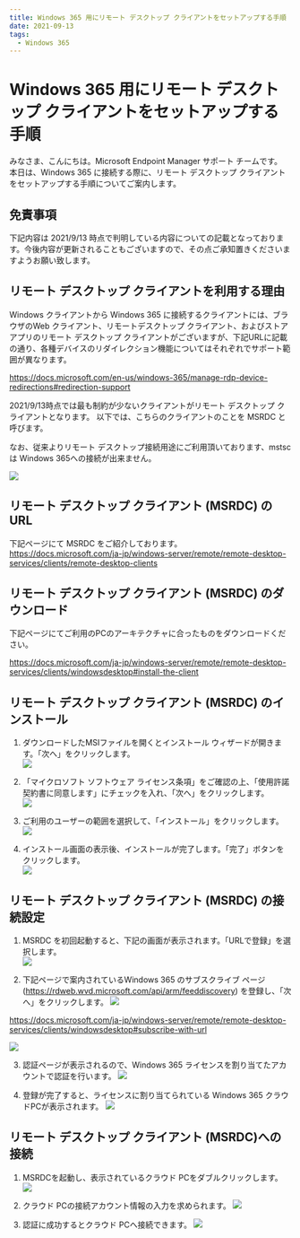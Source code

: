 ```yaml
---
title: Windows 365 用にリモート デスクトップ クライアントをセットアップする手順
date: 2021-09-13
tags:
  - Windows 365
---
```


# Windows 365 用にリモート デスクトップ クライアントをセットアップする手順
みなさま、こんにちは。Microsoft Endpoint Manager サポート チームです。
本日は、Windows 365 に接続する際に、リモート デスクトップ クライアントをセットアップする手順についてご案内します。

## 免責事項

下記内容は 2021/9/13 時点で判明している内容についての記載となっております。今後内容が更新されることもございますので、その点ご承知置きくださいますようお願い致します。


## リモート デスクトップ クライアントを利用する理由

Windows クライアントから Windows 365 に接続するクライアントには、ブラウザのWeb クライアント、リモートデスクトップ クライアント、およびストア アプリのリモート デスクトップ クライアントがございますが、下記URLに記載の通り、各種デバイスのリダイレクション機能についてはそれぞれでサポート範囲が異なります。

https://docs.microsoft.com/en-us/windows-365/manage-rdp-device-redirections#redirection-support

2021/9/13時点では最も制約が少ないクライアントがリモート デスクトップ クライアントとなります。
以下では、こちらのクライアントのことを MSRDC と呼びます。

なお、従来よりリモート デスクトップ接続用途にご利用頂いております、mstsc は Windows 365への接続が出来ません。

![](2021-09-13_01/20210913_01_01.png)

## リモート デスクトップ クライアント (MSRDC) の URL

下記ページにて MSRDC をご紹介しております。
https://docs.microsoft.com/ja-jp/windows-server/remote/remote-desktop-services/clients/remote-desktop-clients

## リモート デスクトップ クライアント (MSRDC) のダウンロード

下記ページにてご利用のPCのアーキテクチャに合ったものをダウンロードください。

https://docs.microsoft.com/ja-jp/windows-server/remote/remote-desktop-services/clients/windowsdesktop#install-the-client

## リモート デスクトップ クライアント (MSRDC) のインストール

1. ダウンロードしたMSIファイルを開くとインストール ウィザードが開きます。「次へ」をクリックします。  
![](2021-09-13_01/20210913_01_02.png)

2. 「マイクロソフト ソフトウェア ライセンス条項」をご確認の上、「使用許諾契約書に同意します」にチェックを入れ、「次へ」をクリックします。  
![](2021-09-13_01/20210913_01_03.png)

3. ご利用のユーザーの範囲を選択して、「インストール」をクリックします。  
![](2021-09-13_01/20210913_01_04.png)

4. インストール画面の表示後、インストールが完了します。「完了」ボタンをクリックします。  
![](2021-09-13_01/20210913_01_05.png)

## リモート デスクトップ クライアント (MSRDC) の接続設定

1. MSRDC を初回起動すると、下記の画面が表示されます。「URLで登録」を選択します。  
![](2021-09-13_01/20210913_01_06.png)

2. 下記ページで案内されているWindows 365 のサブスクライブ ページ (https://rdweb.wvd.microsoft.com/api/arm/feeddiscovery) を登録し、「次へ」をクリックします。
![](2021-09-13_01/20210913_01_07.png)

https://docs.microsoft.com/ja-jp/windows-server/remote/remote-desktop-services/clients/windowsdesktop#subscribe-with-url

![](2021-09-13_01/20210913_01_08.png)

3. 認証ページが表示されるので、Windows 365 ライセンスを割り当てたアカウントで認証を行います。
![](2021-09-13_01/20210913_01_09.png)

4. 登録が完了すると、ライセンスに割り当てられている Windows 365 クラウドPCが表示されます。
![](2021-09-13_01/20210913_01_10.png)

## リモート デスクトップ クライアント (MSRDC)への接続

1. MSRDCを起動し、表示されているクラウド PCをダブルクリックします。
![](2021-09-13_01/20210913_01_10.png)

2. クラウド PCの接続アカウント情報の入力を求められます。
![](2021-09-13_01/20210913_01_11.png)

3. 認証に成功するとクラウド PCへ接続できます。
![](2021-09-13_01/20210913_01_12.png)
